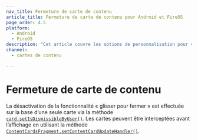 ```yaml
---
nav_title: Fermeture de carte de contenu
article_title: Fermeture de carte de contenu pour Android et FireOS
page_order: 4.5
platform: 
  - Android
  - FireOS
description: "Cet article couvre les options de personnalisation pour vos cartes de contenu dans votre application Android ou FireOS."
channel:
  - cartes de contenu

---
```


# Fermeture de carte de contenu

La désactivation de la fonctionnalité « glisser pour fermer » est effectuée sur la base d’une seule carte via la méthode [`card.setIsDismissibleByUser()`][48]. Les cartes peuvent être interceptées avant l’affichage en utilisant la méthode [`ContentCardsFragment.setContentCardUpdateHandler()`][45].

[45]: https://appboy.github.io/appboy-android-sdk/kdoc/braze-android-sdk/com.braze.ui.contentcards/-content-cards-fragment/set-content-card-update-handler.html
[48]: https://appboy.github.io/appboy-android-sdk/kdoc/braze-android-sdk/com.appboy.enums/-card-key/index.html#285743463%2FClasslikes%2F-1725759721
